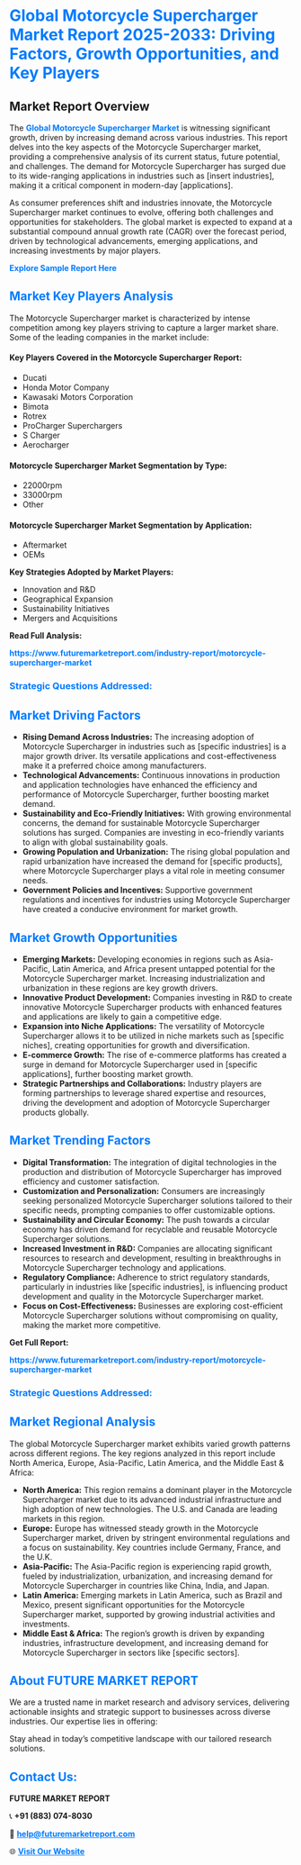 <h1 style="color: #007BFF;">Global Motorcycle Supercharger Market Report 2025-2033: Driving Factors, Growth Opportunities, and Key Players</h1>

<section id="overview">
<h2>Market Report Overview</h2>
<p>The <a href="https://www.futuremarketreport.com/industry-report/motorcycle-supercharger-market" style="color: #007BFF; text-decoration: none;"><strong>Global Motorcycle Supercharger Market</strong></a> is witnessing significant growth, driven by increasing demand across various industries. This report delves into the key aspects of the Motorcycle Supercharger market, providing a comprehensive analysis of its current status, future potential, and challenges. The demand for Motorcycle Supercharger has surged due to its wide-ranging applications in industries such as [insert industries], making it a critical component in modern-day [applications].</p>
<p>As consumer preferences shift and industries innovate, the Motorcycle Supercharger market continues to evolve, offering both challenges and opportunities for stakeholders. The global market is expected to expand at a substantial compound annual growth rate (CAGR) over the forecast period, driven by technological advancements, emerging applications, and increasing investments by major players.</p>
</section>

<section id="overview">
<p><a href="https://www.futuremarketreport.com/request-sample/reportId=86508" style="color: #007BFF; text-decoration: none;"><strong>Explore Sample Report Here</strong></a></p>
</section>

<section id="key-players">
<h2 style="color: #007BFF;">Market Key Players Analysis</h2>
<p>The Motorcycle Supercharger market is characterized by intense competition among key players striving to capture a larger market share. Some of the leading companies in the market include:</p>
<h4>Key Players Covered in the Motorcycle Supercharger Report:</h4>
<ul><li>Ducati</li><li>Honda Motor Company</li><li>Kawasaki Motors Corporation</li><li>Bimota</li><li>Rotrex</li><li>ProCharger Superchargers</li><li>S Charger</li><li>Aerocharger</li></ul>
<h4>Motorcycle Supercharger Market Segmentation by Type:</h4>
<ul><li>22000rpm</li><li>33000rpm</li><li>Other</li></ul>

<h4>Motorcycle Supercharger Market Segmentation by Application:</h4>
<ul><li>Aftermarket</li><li>OEMs</li></ul>
<p><strong>Key Strategies Adopted by Market Players:</strong></p>
<ul>
<li>Innovation and R&D</li>
<li>Geographical Expansion</li>
<li>Sustainability Initiatives</li>
<li>Mergers and Acquisitions</li>
</ul>
</section>

<section>
<p><strong>Read Full Analysis: </strong></p><a href="https://www.futuremarketreport.com/industry-report/motorcycle-supercharger-market" style="color: #007BFF; text-decoration: none;"><strong>https://www.futuremarketreport.com/industry-report/motorcycle-supercharger-market</strong></a>
<h3 style="color: #007BFF;">Strategic Questions Addressed:</h3>
</section>

<section id="driving-factors">
<h2 style="color: #007BFF;">Market Driving Factors</h2>
<ul>
<li><strong>Rising Demand Across Industries:</strong> The increasing adoption of Motorcycle Supercharger in industries such as [specific industries] is a major growth driver. Its versatile applications and cost-effectiveness make it a preferred choice among manufacturers.</li>
<li><strong>Technological Advancements:</strong> Continuous innovations in production and application technologies have enhanced the efficiency and performance of Motorcycle Supercharger, further boosting market demand.</li>
<li><strong>Sustainability and Eco-Friendly Initiatives:</strong> With growing environmental concerns, the demand for sustainable Motorcycle Supercharger solutions has surged. Companies are investing in eco-friendly variants to align with global sustainability goals.</li>
<li><strong>Growing Population and Urbanization:</strong> The rising global population and rapid urbanization have increased the demand for [specific products], where Motorcycle Supercharger plays a vital role in meeting consumer needs.</li>
<li><strong>Government Policies and Incentives:</strong> Supportive government regulations and incentives for industries using Motorcycle Supercharger have created a conducive environment for market growth.</li>
</ul>
</section>

<section id="growth-opportunities">
<h2 style="color: #007BFF;">Market Growth Opportunities</h2>
<ul>
<li><strong>Emerging Markets:</strong> Developing economies in regions such as Asia-Pacific, Latin America, and Africa present untapped potential for the Motorcycle Supercharger market. Increasing industrialization and urbanization in these regions are key growth drivers.</li>
<li><strong>Innovative Product Development:</strong> Companies investing in R&D to create innovative Motorcycle Supercharger products with enhanced features and applications are likely to gain a competitive edge.</li>
<li><strong>Expansion into Niche Applications:</strong> The versatility of Motorcycle Supercharger allows it to be utilized in niche markets such as [specific niches], creating opportunities for growth and diversification.</li>
<li><strong>E-commerce Growth:</strong> The rise of e-commerce platforms has created a surge in demand for Motorcycle Supercharger used in [specific applications], further boosting market growth.</li>
<li><strong>Strategic Partnerships and Collaborations:</strong> Industry players are forming partnerships to leverage shared expertise and resources, driving the development and adoption of Motorcycle Supercharger products globally.</li>
</ul>
</section>

<section id="trending-factors">
<h2 style="color: #007BFF;">Market Trending Factors</h2>
<ul>
<li><strong>Digital Transformation:</strong> The integration of digital technologies in the production and distribution of Motorcycle Supercharger has improved efficiency and customer satisfaction.</li>
<li><strong>Customization and Personalization:</strong> Consumers are increasingly seeking personalized Motorcycle Supercharger solutions tailored to their specific needs, prompting companies to offer customizable options.</li>
<li><strong>Sustainability and Circular Economy:</strong> The push towards a circular economy has driven demand for recyclable and reusable Motorcycle Supercharger solutions.</li>
<li><strong>Increased Investment in R&D:</strong> Companies are allocating significant resources to research and development, resulting in breakthroughs in Motorcycle Supercharger technology and applications.</li>
<li><strong>Regulatory Compliance:</strong> Adherence to strict regulatory standards, particularly in industries like [specific industries], is influencing product development and quality in the Motorcycle Supercharger market.</li>
<li><strong>Focus on Cost-Effectiveness:</strong> Businesses are exploring cost-efficient Motorcycle Supercharger solutions without compromising on quality, making the market more competitive.</li>
</ul>
</section>

<section>
<p><strong>Get Full Report: </strong></p><a href="https://www.futuremarketreport.com/industry-report/motorcycle-supercharger-market" style="color: #007BFF; text-decoration: none;"><strong>https://www.futuremarketreport.com/industry-report/motorcycle-supercharger-market</strong></a>
<h3 style="color: #007BFF;">Strategic Questions Addressed:</h3>
</section>


<section id="regional-analysis">
<h2 style="color: #007BFF;">Market Regional Analysis</h2>
<p>The global Motorcycle Supercharger market exhibits varied growth patterns across different regions. The key regions analyzed in this report include North America, Europe, Asia-Pacific, Latin America, and the Middle East & Africa:</p>
<ul>
<li><strong>North America:</strong> This region remains a dominant player in the Motorcycle Supercharger market due to its advanced industrial infrastructure and high adoption of new technologies. The U.S. and Canada are leading markets in this region.</li>
<li><strong>Europe:</strong> Europe has witnessed steady growth in the Motorcycle Supercharger market, driven by stringent environmental regulations and a focus on sustainability. Key countries include Germany, France, and the U.K.</li>
<li><strong>Asia-Pacific:</strong> The Asia-Pacific region is experiencing rapid growth, fueled by industrialization, urbanization, and increasing demand for Motorcycle Supercharger in countries like China, India, and Japan.</li>
<li><strong>Latin America:</strong> Emerging markets in Latin America, such as Brazil and Mexico, present significant opportunities for the Motorcycle Supercharger market, supported by growing industrial activities and investments.</li>
<li><strong>Middle East & Africa:</strong> The region’s growth is driven by expanding industries, infrastructure development, and increasing demand for Motorcycle Supercharger in sectors like [specific sectors].</li>
</ul>
</section>

<footer>
<h2 style="color: #007BFF;">About FUTURE MARKET REPORT</h2>
<p>We are a trusted name in market research and advisory services, delivering actionable insights and strategic support to businesses across diverse industries. Our expertise lies in offering:</p>

<p>Stay ahead in today’s competitive landscape with our tailored research solutions.</p>

<h2 style="color: #007BFF;">Contact Us:</h2>
<p><strong>FUTURE MARKET REPORT</strong></p>
<p>📞 <strong>+91 (883) 074-8030</strong></p>
<p>📧 <strong><a href="mailto:help@futuremarketreport.com" style="color: #007BFF;">help@futuremarketreport.com</a></strong></p>
<p>🌐 <strong><a href="https://www.futuremarketreport.com/" style="color: #007BFF;">Visit Our Website</a></strong></p>
</footer>